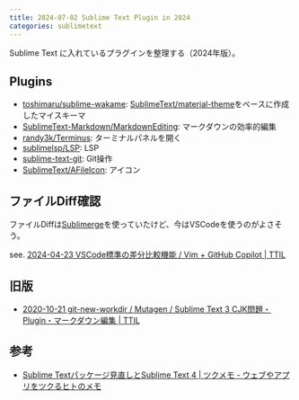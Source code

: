 ```yaml
---
title: 2024-07-02 Sublime Text Plugin in 2024
categories: sublimetext
---
```


Sublime Text に入れているプラグインを整理する（2024年版）。

## Plugins

- [toshimaru/sublime-wakame](https://github.com/toshimaru/sublime-wakame): [SublimeText/material-theme](https://github.com/SublimeText/material-theme)をベースに作成したマイスキーマ
- [SublimeText-Markdown/MarkdownEditing](https://github.com/SublimeText-Markdown/MarkdownEditing): マークダウンの効率的編集
- [randy3k/Terminus](https://github.com/randy3k/Terminus): ターミナルパネルを開く
- [sublimelsp/LSP](https://github.com/sublimelsp/LSP): LSP
- [sublime-text-git](https://github.com/kemayo/sublime-text-git): Git操作
- [SublimeText/AFileIcon](https://github.com/SublimeText/AFileIcon): アイコン

## ファイルDiff確認

ファイルDiffは[Sublimerge](https://www.sublimerge.com/)を使っていたけど、今はVSCodeを使うのがよさそう。

see. [2024-04-23 VSCode標準の差分比較機能 / Vim + GitHub Copilot \| TTIL](/2024-04-23)

## 旧版

- [2020-10-21 git-new-workdir / Mutagen / Sublime Text 3 CJK問題・Plugin・マークダウン編集 \| TTIL](/2020-10-21)

## 参考

- [Sublime Textパッケージ見直しとSublime Text 4 \| ツクメモ - ウェブやアプリをツクるヒトのメモ](https://tukumemo.com/sublimetext-new-packages/)
